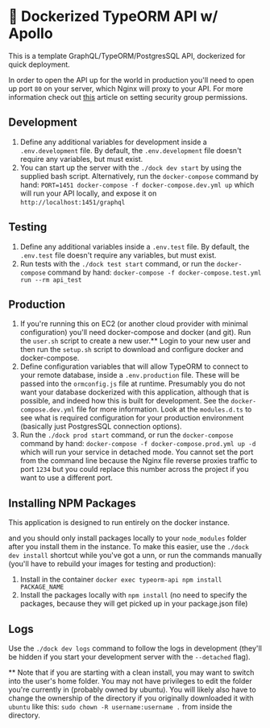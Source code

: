 # 🚀 Dockerized TypeORM API w/ Apollo

This is a template GraphQL/TypeORM/PostgresSQL API, dockerized for quick deployment.

In order to open the API up for the world in production you'll need to open up port `80` on your server, which Nginx will proxy to your API. For more information check out [this](https://aws.amazon.com/premiumsupport/knowledge-center/connect-http-https-ec2/) article on setting security group permissions.

## Development

1. Define any additional variables for development inside a `.env.development` file. By default, the `.env.development` file doesn't require any variables, but must exist.
2. You can start up the server with the `./dock dev start` by using the supplied bash script. Alternatively, run the `docker-compose` command by hand: `PORT=1451 docker-compose -f docker-compose.dev.yml up` which will run your API locally, and expose it on `http://localhost:1451/graphql`

## Testing

1. Define any additional variables inside a `.env.test` file. By default, the `.env.test` file doesn't require any variables, but must exist.
2. Run tests with the `./dock test start` command, or run the `docker-compose` command by hand: `docker-compose -f docker-compose.test.yml run --rm api_test`

## Production

1. If you're running this on EC2 (or another cloud provider with minimal configuration) you'll need docker-compose and docker (and git). Run the `user.sh` script to create a new user.\*\* Login to your new user and then run the `setup.sh` script to download and configure docker and docker-compose.
2. Define configuration variables that will allow TypeORM to connect to your remote database, inside a `.env.production` file. These will be passed into the `ormconfig.js` file at runtime. Presumably you do not want your database dockerized with this application, although that is possible, and indeed how this is built for development. See the `docker-compose.dev.yml` file for more information. Look at the `modules.d.ts` to see what is required configuration for your production environment (basically just PostgresSQL connection options).
3. Run the `./dock prod start` command, or run the `docker-compose` command by hand: `docker-compose -f docker-compose.prod.yml up -d` which will run your service in detached mode. You cannot set the port from the command line because the Nginx file reverse proxies traffic to port `1234` but you could replace this number across the project if you want to use a different port.

## Installing NPM Packages

This application is designed to run entirely on the docker instance.

and you should only install packages locally to your `node_modules` folder after you install them in the instance. To make this easier, use the `./dock dev install` shortcut while you've got a unn, or run the commands manually (you'll have to rebuild your images for testing and production):

1. Install in the container `docker exec typeorm-api npm install PACKAGE_NAME`
2. Install the packages locally with `npm install` (no need to specify the packages, because they will get picked up in your package.json file)

## Logs

Use the `./dock dev logs` command to follow the logs in development (they'll be hidden if you start your development server with the `--detached` flag).

\*\* Note that if you are starting with a clean install, you may want to switch into the user's home folder. You may not have privileges to edit the folder you're currently in (probably owned by ubuntu). You will likely also have to change the ownership of the directory if you originally downloaded it with `ubuntu` like this: `sudo chown -R username:username .` from inside the directory.
